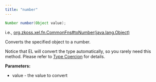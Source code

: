 ```yaml
---
title: "number"
---
```


```java
Number number(Object value);
```

  
i.e.,
[org.zkoss.xel.fn.CommonFns#toNumber(java.lang.Object)](https://www.zkoss.org/javadoc/latest/zk/org/zkoss/xel/fn/CommonFns.html#toNumber(java.lang.Object))

Converts the specified object to a number.

Notice that EL will convert the type automatically, so you rarely need
this method. Please refer to [Type Coercion](/zuml_ref/type_coercion) for
details.

**Parameters:**

- value - the value to convert


